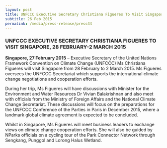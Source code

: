 ```yaml
---
layout: post
title: UNFCCC Executive Secretary Christiana Figueres To Visit Singapore, 28 February-2 March 2015
subtitle: 26 Feb 2015
permalink: /media/press-release/press44
---
```


### UNFCCC EXECUTIVE SECRETARY CHRISTIANA FIGUERES TO VISIT SINGAPORE, 28 FEBRUARY-2 MARCH 2015

**Singapore, 27 February 2015** – Executive Secretary of the United Nations Framework Convention on Climate Change (UNFCCC) Ms Christiana Figueres will visit Singapore from 28 February to 2 March 2015. Ms Figueres oversees the UNFCCC Secretariat which supports the international climate change negotiations and cooperation efforts.  

During her trip, Ms Figueres will have discussions with Minister for the Environment and Water Resources Dr Vivian Balakrishnan and also meet with officials from the Ministry of Foreign Affairs and the National Climate Change Secretariat. These discussions will focus on the preparations for the UNFCCC Conference of the Parties in Paris in December 2015, where a landmark global climate agreement is expected to be concluded.  

Whilst in Singapore, Ms Figueres will meet business leaders to exchange views on climate change cooperation efforts. She will also be guided by NParks officials on a cycling tour of the Park Connector Network through Sengkang, Punggol and Lorong Halus Wetland.